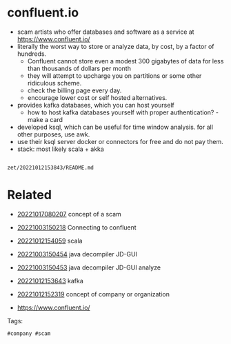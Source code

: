 # confluent.io

- scam artists who offer databases and software as a service at https://www.confluent.io/
- literally the worst way to store or analyze data, by cost, by a factor of hundreds.
  - Confluent cannot store even a modest 300 gigabytes of data for less than thousands of dollars per month
  - they will attempt to upcharge you on partitions or some other ridiculous scheme.
  - check the billing page every day.
  - encourage lower cost or self hosted alternatives.
- provides kafka databases, which you can host yourself
  - how to host kafka databases yourself with proper authentication? - make a card
- developed ksql, which can be useful for time window analysis. for all other purposes, use awk.
- use their ksql server docker or connectors for free and do not pay them.
- stack: most likely scala + akka

```
```

` zet/20221012153843/README.md `

# Related

- [20221017080207](/zet/20221017080207/README.md) concept of a scam

- [20221003150218](/zet/20221003150218/README.md) Connecting to confluent
- [20221012154059](/zet/20221012154059/README.md) scala
- [20221003150454](/zet/20221003150454/README.md) java decompiler JD-GUI
- [20221003150453](/zet/20221003150453/README.md) java decompiler JD-GUI analyze
- [20221012153643](/zet/20221012153643/README.md) kafka
- [20221012152319](/zet/20221012152319/README.md) concept of company or organization
- https://www.confluent.io/

Tags:

    #company #scam
